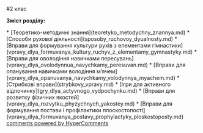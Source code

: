 <div id="hypercomments_widget" class="js-hypercomments-widget invisible"></div>

#2 клас

<p><b>Зміст розділу:</b></p>
  * [Теоретико-методичні знання](teoretyko_metodychny_znannya.md)
  * [Способи рухової діяльності](sposoby_ruchovoy_dyualnosty.md)
    * [Вправи для формування культури рухів з елементами гімнастики](vpravy_dlya_formuvanya_kultury_ruchyv_z_elementamy_gymnastyky.md)
    * [Вправи для оволодіння навичками пересувань](vpravy_dlya_ovolodynnua_navychkamy_peresuvan.md)
    * [Вправи для опанування навичками володіння м’ячем](vpravy_dlya_opanuvanya_navychkamy_volodynnya_myachem.md)
    * [Стрибкові вправи](strybkovy_vpravy.md)
    * [Ігри для активного відпочинку](gry_dlya_actyvnogo_vydpochynku.md)
    * [Вправи для розвитку фізичних якостей](vpravy_dlya_rozvytku_phyzychnych_yakostey.md)
    * [Вправи для формування постави і профілактики плоскостопості](vpravy_dlya_formuvanya_postavy_prophylactyky_ploskostoposty.md)


<div class="js-hypercomments-container">
<a href="http://hypercomments.com" class="hc-link" title="comments widget">comments powered by HyperComments</a>
</div>